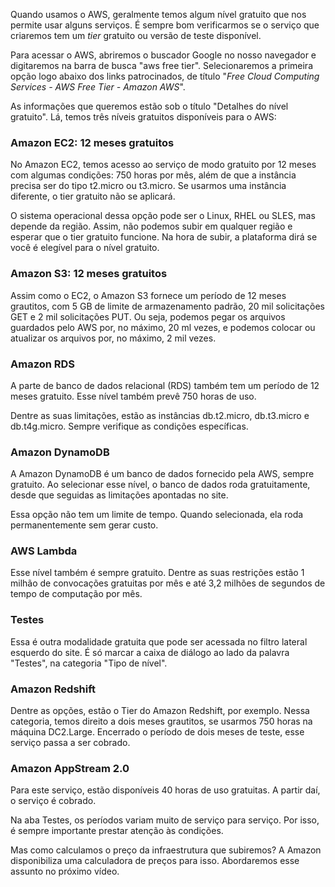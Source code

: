 <div class="formattedText" data-external-links="">
                                <p>Quando usamos o AWS, geralmente temos algum nível gratuito que nos permite usar alguns serviços. É sempre bom verificarmos se o serviço que criaremos tem um <em>tier</em> gratuito ou versão de teste disponível.</p>
<p>Para acessar o AWS, abriremos o buscador Google no nosso navegador e digitaremos na barra de busca "aws free tier". Selecionaremos a primeira opção logo abaixo dos links patrocinados, de título "<em>Free Cloud Computing Services - AWS Free Tier - Amazon AWS</em>".</p>
<p>As informações que queremos estão sob o título "Detalhes do nível gratuito". Lá, temos três níveis gratuitos disponíveis para o AWS:</p>
<h3>Amazon EC2: 12 meses gratuitos</h3>
<p>No Amazon EC2, temos acesso ao serviço de modo gratuito por 12 meses com algumas condições: 750 horas por mês, além de que a instância precisa ser do tipo t2.micro ou t3.micro. Se usarmos uma instância diferente, o tier gratuito não se aplicará.</p>
<p>O sistema operacional dessa opção pode ser o Linux, RHEL ou SLES, mas depende da região. Assim, não podemos subir em qualquer região e esperar que o tier gratuito funcione. Na hora de subir, a plataforma dirá se você é elegível para o nível gratuito.</p>
<h3>Amazon S3: 12 meses gratuitos</h3>
<p>Assim como o EC2, o Amazon S3 fornece um período de 12 meses grautitos, com 5 GB de limite de armazenamento padrão, 20 mil solicitações GET e 2 mil solicitações PUT. Ou seja, podemos pegar os arquivos guardados pelo AWS por, no máximo, 20 ml vezes, e podemos colocar ou atualizar os arquivos por, no máximo, 2 mil vezes.</p>
<h3>Amazon RDS</h3>
<p>A parte de banco de dados relacional (RDS) também tem um período de 12 meses gratuito. Esse nível também prevê 750 horas de uso.</p>
<p>Dentre as suas limitações, estão as instâncias db.t2.micro, db.t3.micro e db.t4g.micro. Sempre verifique as condições específicas.</p>
<h3>Amazon DynamoDB</h3>
<p>A Amazon DynamoDB é um banco de dados fornecido pela AWS, sempre gratuito. Ao selecionar esse nível, o banco de dados roda gratuitamente, desde que seguidas as limitações apontadas no site.</p>
<p>Essa opção não tem um limite de tempo. Quando selecionada, ela roda permanentemente sem gerar custo.</p>
<h3>AWS Lambda</h3>
<p>Esse nível também é sempre gratuito. Dentre as suas restrições estão 1 milhão de convocações gratuitas por mês e até 3,2 milhões de segundos de tempo de computação por mês.</p>
<h3>Testes</h3>
<p>Essa é outra modalidade gratuita que pode ser acessada no filtro lateral esquerdo do site. É só marcar a caixa de diálogo ao lado da palavra "Testes", na categoria "Tipo de nível".</p>
<h3>Amazon Redshift</h3>
<p>Dentre as opções, estão o Tier do Amazon Redshift, por exemplo. Nessa categoria, temos direito a dois meses grautitos, se usarmos 750 horas na máquina DC2.Large. Encerrado o período de dois meses de teste, esse serviço passa a ser cobrado.</p>
<h3>Amazon AppStream 2.0</h3>
<p>Para este serviço, estão disponíveis 40 horas de uso gratuitas. A partir daí, o serviço é cobrado.</p>
<p>Na aba Testes, os períodos variam muito de serviço para serviço. Por isso, é sempre importante prestar atenção às condições.</p>
<p>Mas como calculamos o preço da infraestrutura que subiremos? A Amazon disponibiliza uma calculadora de preços para isso. Abordaremos esse assunto no próximo vídeo.</p>
                        </div>